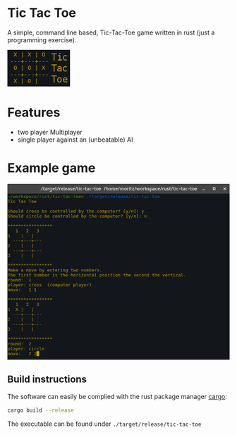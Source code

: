 
# Tic Tac Toe
A simple, command line based, Tic-Tac-Toe game written in rust (just a programming exercise).

![Logo](doc/logo.png)


# Features
- two player Multiplayer
- single player against an (unbeatable) AI

# Example game

![Example](doc/example.png)

## Build instructions

The software can easily be complied with the rust package manager [cargo](https://crates.io):
```sh
cargo build --release
```
The executable can be found under `./target/release/tic-tac-toe`
